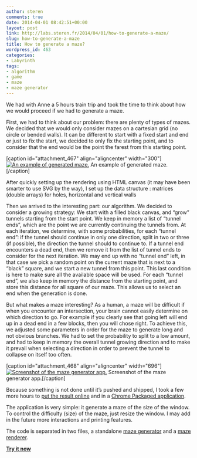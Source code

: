 ```yaml
---
author: steren
comments: true
date: 2014-04-01 08:42:51+00:00
layout: post
link: http://labs.steren.fr/2014/04/01/how-to-generate-a-maze/
slug: how-to-generate-a-maze
title: How to generate a maze?
wordpress_id: 463
categories:
- Labyrinth
tags:
- algorithm
- game
- maze
- maze generator
---
```


We had with Anne a 5 hours train trip and took the time to think about how we would proceed if we had to generate a maze.

First, we had to think about our problem: there are plenty of types of mazes. We decided that we would only consider mazes on a cartesian grid (no circle or bended walls). It can be different to start with a fixed start and end or just to fix the start, we decided to only fix the starting point, and to consider that the end would be the point the farest from this starting point.

[caption id="attachment_467" align="aligncenter" width="300"][![An example of generated maze.](http://sterenlabs.files.wordpress.com/2014/05/screen-shot-2014-03-18-at-00-26-43.png?w=300)](http://sterenlabs.files.wordpress.com/2014/05/screen-shot-2014-03-18-at-00-26-43.png) An example of generated maze.[/caption]

After quickly setting up the rendering using HTML canvas (it may have been smarter to use SVG by the way), I set up the data structure : matrices (double arrays) for holes, horizontal and vertical walls

Then we arrived to the interesting part: our algorithm. We decided to consider a growing strategy: We start with a filled black canvas, and “grow” tunnels starting from the start point.
We keep in memory a list of “tunnel ends”, which are the point we are currently continuing the tunnels from.
At each iteration, we determine, with some probabilities, for each “tunnel end”: if the tunnel should continue in only one direction, split in two or three (if possible), the direction the tunnel should to continue to.
If a tunnel end encounters a dead end, then we remove it from the list of tunnel ends to consider for the next iteration.
We may end up with no “tunnel end” left, in that case we pick a random point on the current maze that is next to a “black” square, and we start a new tunnel from this point. This last condition is here to make sure all the available space will be used.
For each “tunnel end”, we also keep in memory the distance from the starting point, and store this distance for all square of our maze. This allows us to select an end when the generation is done.

But what makes a maze interesting? As a human, a maze will be difficult if when you encounter an intersection, your brain cannot easily determine on which direction to go. For example if you clearly see that going left will end up in a dead end in a few blocks, then you will chose right.
To achieve this, we adjusted some parameters in order for the maze to generate long and not obvious branches. We had to set the probability to split to a low amount, and had to keep in memory the overall tunnel growing direction and to make it prevail when selecting a direction in order to prevent the tunnel to collapse on itself too often.

[caption id="attachment_468" align="aligncenter" width="696"][![Screenshot of the maze generator app.](http://sterenlabs.files.wordpress.com/2014/05/screenshot.png?w=696)](http://sterenlabs.files.wordpress.com/2014/05/screenshot.png) Screenshot of the maze generator app.[/caption]

Because something is not done until it’s pushed and shipped, I took a few more hours to [put the result online](http://steren.fr/labyrinth) and in a [Chrome Packaged application](https://chrome.google.com/webstore/detail/labyrinth/hicnnkflhccmckcedegeapcncpeignkl).

The application is very simple: it generate a maze of the size of the window. To control the difficulty (size) of the maze, just resize the window.
I may add in the future more interactions and printing features.

The code is separated in two files, a standalone [maze generator](https://github.com/steren/labyrinth/blob/master/labyrinth.js) and a [maze renderer](https://github.com/steren/labyrinth/blob/master/labyrinth-canvas-renderer.js).


**[Try it now](http://steren.fr/labyrinth)**
